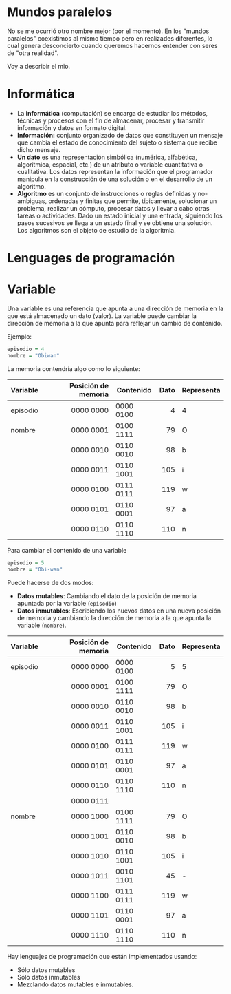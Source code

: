 
# Mundos paralelos

No se me ocurrió otro nombre mejor (por el momento). En los "mundos paralelos" coexistimos al mismo tiempo pero en realizades diferentes, lo cual genera desconcierto cuando queremos hacernos entender con seres de "otra realidad".

Voy a describir el mio.

# Informática

* La **informática** (computación) se encarga de estudiar los métodos, técnicas y procesos con el fin de almacenar, procesar y transmitir información y datos en formato digital.
* **Información:** conjunto organizado de datos que constituyen un mensaje que cambia el estado de conocimiento del sujeto o sistema que recibe dicho mensaje. 
* **Un dato** es una representación simbólica (numérica, alfabética, algorítmica, espacial, etc.) de un atributo o variable cuantitativa o cualitativa. Los datos representan la información que el programador manipula en la construcción de una solución o en el desarrollo de un algoritmo.
* **Algoritmo** es un conjunto de instrucciones o reglas definidas y no-ambiguas, ordenadas y finitas que permite, típicamente, solucionar un problema, realizar un cómputo, procesar datos y llevar a cabo otras tareas o actividades. Dado un estado inicial y una entrada, siguiendo los pasos sucesivos se llega a un estado final y se obtiene una solución. Los algoritmos son el objeto de estudio de la algoritmia.

# Lenguages de programación

# Variable

Una variable es una referencia que apunta a una dirección de memoria en la que está almacenado un dato (valor). 
La variable puede cambiar la dirección de memoria a la que apunta para reflejar un cambio de contenido.

Ejemplo:

```ruby
episodio = 4
nombre = "Obiwan"
```

La memoria contendría algo como lo siguiente:

| Variable | Posición de memoria | Contenido | Dato | Representa |
| -------- | ------------------: | --------- | ---: | ---------- |
| episodio | 0000 0000           | 0000 0100 | 4    | 4          |
| nombre   | 0000 0001           | 0100 1111 | 79   | O          |
|          | 0000 0010           | 0110 0010 | 98   | b          |
|          | 0000 0011           | 0110 1001 | 105  | i          |
|          | 0000 0100           | 0111 0111 | 119  | w          |
|          | 0000 0101           | 0110 0001 | 97   | a          |
|          | 0000 0110           | 0110 1110 | 110  | n          |

Para cambiar el contenido de una variable

```ruby
episodio = 5
nombre = "Obi-wan"
```

Puede hacerse de dos modos:
* **Datos mutables**: Cambiando el dato de la posición de memoria apuntada por la variable (`episodio`)
* **Datos inmutables**: Escribiendo los nuevos datos en una nueva posición de memoria y cambiando la dirección de memoria a la que apunta la variable (`nombre`).

| Variable | Posición de memoria | Contenido | Dato | Representa |
| -------- | ------------------: | --------- | ---: | ---------- |
| episodio | 0000 0000           | 0000 0100 | 5    | 5          |
|          | 0000 0001           | 0100 1111 | 79   | O          |
|          | 0000 0010           | 0110 0010 | 98   | b          |
|          | 0000 0011           | 0110 1001 | 105  | i          |
|          | 0000 0100           | 0111 0111 | 119  | w          |
|          | 0000 0101           | 0110 0001 | 97   | a          |
|          | 0000 0110           | 0110 1110 | 110  | n          |
|          | 0000 0111           |           |      |            |
| nombre   | 0000 1000           | 0100 1111 | 79   | O          |
|          | 0000 1001           | 0110 0010 | 98   | b          |
|          | 0000 1010           | 0110 1001 | 105  | i          |
|          | 0000 1011           | 0010 1101 | 45   | -          |
|          | 0000 1100           | 0111 0111 | 119  | w          |
|          | 0000 1101           | 0110 0001 | 97   | a          |
|          | 0000 1110           | 0110 1110 | 110  | n          |

Hay lenguajes de programación que están implementados usando:
* Sólo datos mutables
* Sólo datos inmutables
* Mezclando datos mutables e inmutables.


